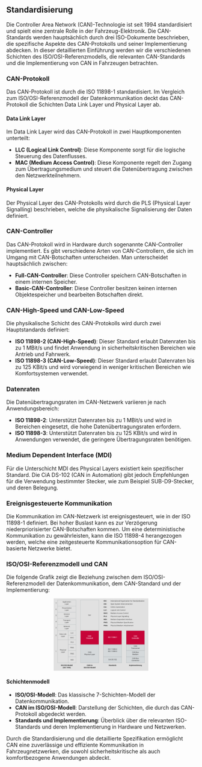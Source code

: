 
## Standardisierung

Die Controller Area Network (CAN)-Technologie ist seit 1994 standardisiert und spielt eine zentrale Rolle in der Fahrzeug-Elektronik. Die CAN-Standards werden hauptsächlich durch drei ISO-Dokumente beschrieben, die spezifische Aspekte des CAN-Protokolls und seiner Implementierung abdecken. In dieser detaillierten Einführung werden wir die verschiedenen Schichten des ISO/OSI-Referenzmodells, die relevanten CAN-Standards und die Implementierung von CAN in Fahrzeugen betrachten.


### CAN-Protokoll

Das CAN-Protokoll ist durch die ISO 11898-1 standardisiert. Im Vergleich zum ISO/OSI-Referenzmodell der Datenkommunikation deckt das CAN-Protokoll die Schichten Data Link Layer und Physical Layer ab.

#### Data Link Layer

Im Data Link Layer wird das CAN-Protokoll in zwei Hauptkomponenten unterteilt:

- **LLC (Logical Link Control)**: Diese Komponente sorgt für die logische Steuerung des Datenflusses.
- **MAC (Medium Access Control)**: Diese Komponente regelt den Zugang zum Übertragungsmedium und steuert die Datenübertragung zwischen den Netzwerkteilnehmern.

#### Physical Layer

Der Physical Layer des CAN-Protokolls wird durch die PLS (Physical Layer Signalling) beschrieben, welche die physikalische Signalisierung der Daten definiert.

### CAN-Controller

Das CAN-Protokoll wird in Hardware durch sogenannte CAN-Controller implementiert. Es gibt verschiedene Arten von CAN-Controllern, die sich im Umgang mit CAN-Botschaften unterscheiden. Man unterscheidet hauptsächlich zwischen:

- **Full-CAN-Controller**: Diese Controller speichern CAN-Botschaften in einem internen Speicher.
- **Basic-CAN-Controller**: Diese Controller besitzen keinen internen Objektespeicher und bearbeiten Botschaften direkt.

### CAN-High-Speed und CAN-Low-Speed

Die physikalische Schicht des CAN-Protokolls wird durch zwei Hauptstandards definiert:

- **ISO 11898-2 (CAN-High-Speed)**: Dieser Standard erlaubt Datenraten bis zu 1 MBit/s und findet Anwendung in sicherheitskritischen Bereichen wie Antrieb und Fahrwerk.
- **ISO 11898-3 (CAN-Low-Speed)**: Dieser Standard erlaubt Datenraten bis zu 125 KBit/s und wird vorwiegend in weniger kritischen Bereichen wie Komfortsystemen verwendet.

### Datenraten

Die Datenübertragungsraten im CAN-Netzwerk variieren je nach Anwendungsbereich:

- **ISO 11898-2**: Unterstützt Datenraten bis zu 1 MBit/s und wird in Bereichen eingesetzt, die hohe Datenübertragungsraten erfordern.
- **ISO 11898-3**: Unterstützt Datenraten bis zu 125 KBit/s und wird in Anwendungen verwendet, die geringere Übertragungsraten benötigen.

### Medium Dependent Interface (MDI)

Für die Unterschicht MDI des Physical Layers existiert kein spezifischer Standard. Die CiA DS-102 (CAN in Automation) gibt jedoch Empfehlungen für die Verwendung bestimmter Stecker, wie zum Beispiel SUB-D9-Stecker, und deren Belegung.

### Ereignisgesteuerte Kommunikation

Die Kommunikation im CAN-Netzwerk ist ereignisgesteuert, wie in der ISO 11898-1 definiert. Bei hoher Buslast kann es zur Verzögerung niederpriorisierter CAN-Botschaften kommen. Um eine deterministische Kommunikation zu gewährleisten, kann die ISO 11898-4 herangezogen werden, welche eine zeitgesteuerte Kommunikationsoption für CAN-basierte Netzwerke bietet.

### ISO/OSI-Referenzmodell und CAN

Die folgende Grafik zeigt die Beziehung zwischen dem ISO/OSI-Referenzmodell der Datenkommunikation, dem CAN-Standard und der Implementierung:


<img src="./image/README/1712017003646.png" alt="CAN-Netzwerk" style="max-width:50%; display: block; margin: 0 auto;" />

#### Schichtenmodell

- **ISO/OSI-Modell**: Das klassische 7-Schichten-Modell der Datenkommunikation.
- **CAN im ISO/OSI-Modell**: Darstellung der Schichten, die durch das CAN-Protokoll abgedeckt werden.
- **Standards und Implementierung**: Überblick über die relevanten ISO-Standards und deren Implementierung in Hardware und Netzwerken.

Durch die Standardisierung und die detaillierte Spezifikation ermöglicht CAN eine zuverlässige und effiziente Kommunikation in Fahrzeugnetzwerken, die sowohl sicherheitskritische als auch komfortbezogene Anwendungen abdeckt.
